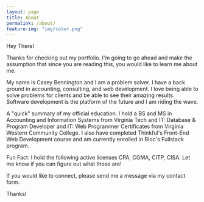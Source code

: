 ```yaml
---
layout: page
title: About
permalink: /about/
feature-img: "img/color.png"
---
```


Hey There!

Thanks for checking out my portfolio. I'm going to go ahead and make the assumption that since you are reading this, you would like to learn me about me.

My name is Casey Bennington and I am a problem solver. I have a back ground in accounting, consulting, and web development.
I love being able to solve problems for clients and be able to see their amazing results. Software development is the platform of the future and I am riding the wave.

A "quick" summary of my official education.
I hold a BS and MS in Accounting and Information Systems from Virginia Tech and IT: Database & Program Developer and IT: Web Programmer Certificates from Virginia Western Community College. I also have completed Thinkful's Front-End Web Development course and am currently enrolled in Bloc's Fullstack program.

Fun Fact: I hold the following active licenses CPA, CGMA, CITP, CISA. Let me know if you can figure out what those are!

If you would like to connect, please send me a message via my contact form.

Thanks!
